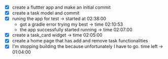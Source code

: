 - [x] create a fluttter app and make an initial commit
- [x] create a task model and commit
- [x] runing the app for test -> started at 02:38:00
    - got a gradle error trying my best -> time 02:10:53
    - the app successfully started running -> time 02:07:00
- [x] create a task_card widget -> time 02:05:00
- [x] create a home page that has add and remove task functionalities
- [x] I'm stopping building the because unfortunately I have to go. time left -> 01:04:00